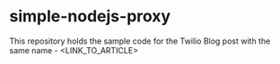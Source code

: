 # simple-nodejs-proxy
This repository holds the sample code for the Twilio Blog post with the same name - <LINK_TO_ARTICLE>
